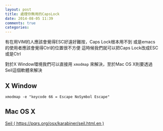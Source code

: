 ```yaml
---
layout: post
title: 處理你無用的CapsLock
date: 2014-08-05 11:39
comments: true
categories:
---
```

有在用VIM的人應該會覺得ESC好遠好難按，Caps Lock根本用不到
或是emacs的使用者應該會覺得Ctrl的位置很不方便
這時候我們就可以把Caps Lock改成ESC或是Ctrl

對於X Window環境我們可以直接用 `xmodmap` 來解決，至於Mac OS X則要透過Seil這個軟體來解決

## X Window

``` shell
xmodmap -e "keycode 66 = Escape NoSymbol Escape"
```

## Mac OS X

[Seil ( https://pqrs.org/osx/karabiner/seil.html.en )](https://pqrs.org/osx/karabiner/seil.html.en)
